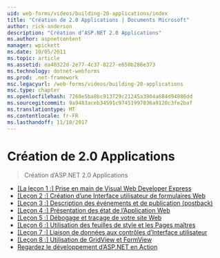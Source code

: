 ```yaml
---
uid: web-forms/videos/building-20-applications/index
title: "Création de 2.0 Applications | Documents Microsoft"
author: rick-anderson
description: "Création d’ASP.NET 2.0 Applications"
ms.author: aspnetcontent
manager: wpickett
ms.date: 10/05/2011
ms.topic: article
ms.assetid: ea40322d-2e77-4c37-8227-e650b286e373
ms.technology: dotnet-webforms
ms.prod: .net-framework
msc.legacyurl: /web-forms/videos/building-20-applications
msc.type: chapter
ms.openlocfilehash: 7260e5ba8bc913729c21245a3904a684d94086dd
ms.sourcegitcommit: 9a9483aceb34591c97451997036a9120c3fe2baf
ms.translationtype: MT
ms.contentlocale: fr-FR
ms.lasthandoff: 11/10/2017
---
```

<a name="building-20-applications"></a>Création de 2.0 Applications
====================
> Création d’ASP.NET 2.0 Applications


- [[La leçon 1 :] Prise en main de Visual Web Developer Express](lesson-1-getting-started-with-visual-web-developer-express.md)
- [[Leçon 2 :] Création d’une Interface utilisateur de formulaires Web](lesson-2-creating-a-web-forms-user-interface.md)
- [[Leçon 3 :] Description des événements et de publication (postback)](lesson-3-understanding-more-about-events-and-postback.md)
- [[Leçon 4 :] Présentation des état de l’Application Web](lesson-4-understanding-web-application-state.md)
- [[Leçon 5 :] Débogage et traçage de votre site Web](lesson-5-debugging-and-tracing-your-website.md)
- [[Leçon 6 :] Utilisation des feuilles de style et les Pages maîtres](lesson-6-working-with-stylesheets-and-master-pages.md)
- [[Leçon 7 :] Liaison de données aux contrôles d’Interface utilisateur](lesson-7-databinding-to-user-interface-controls.md)
- [[Leçon 8 :] Utilisation de GridView et FormView](lesson-8-working-with-the-gridview-and-formview.md)
- [Regardez le développement d’ASP.NET en Action](watch-aspnet-development-in-action.md)
